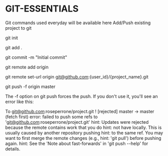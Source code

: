 # GIT-ESSENTIALS
Git commands used everyday will be available here
Add/Push existing project to git

git init

git add .

git commit -m "Initial commit"

git remote add origin <project url>

git remote set-url origin git@github.com:{user_id}/{project_name}.git
  
git push -f origin master
  
The -f option on git push forces the push. If you don't use it, you'll see an error like this:
  
To git@github.com:roseperrone/project.git
 ! [rejected]        master -> master (fetch first)
error: failed to push some refs to 'git@github.com:roseperrone/project.git'
hint: Updates were rejected because the remote contains work that you do
hint: not have locally. This is usually caused by another repository pushing
hint: to the same ref. You may want to first merge the remote changes (e.g.,
hint: 'git pull') before pushing again.
hint: See the 'Note about fast-forwards' in 'git push --help' for details.
